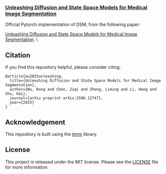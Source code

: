 ### [Unleashing Diffusion and State Space Models for Medical Image Segmentation]()

Official Pytorch implementation of DSM, from the following paper:

[Unleashing Diffusion and State Space Models for Medical Image Segmentation](https://www.arxiv.org/abs/2506.12747).  \

## Citation
If you find this repository helpful, please consider citing:
```
@article{wu2025unleashing,
  title={Unleashing Diffusion and State Space Models for Medical Image Segmentation},
  author={Wu, Rong and Chen, Ziqi and Zhong, Liming and Li, Heng and Shu, Hai},
  journal={arXiv preprint arXiv:2506.12747},
  year={2025}
}
```

## Acknowledgement
This repository is built using the [timm](https://github.com/rwightman/pytorch-image-models) library.

## License
This project is released under the MIT license. Please see the [LICENSE](LICENSE) file for more information.


 
 


